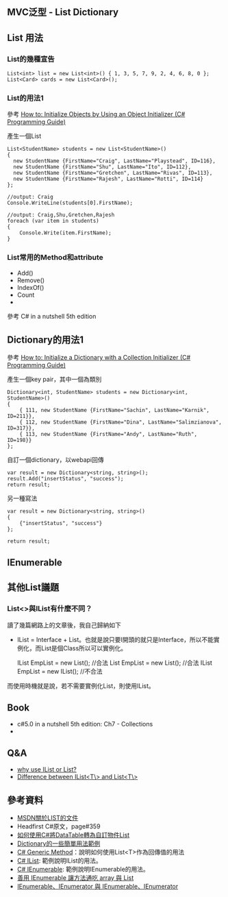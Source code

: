 MVC泛型 - List Dictionary
------

## List 用法
### List的幾種宣告

	List<int> list = new List<int>() { 1, 3, 5, 7, 9, 2, 4, 6, 8, 0 };
	List<Card> cards = new List<Card>();



### List的用法1
參考 [How to: Initialize Objects by Using an Object Initializer (C# Programming Guide)](http://msdn.microsoft.com/en-us/library/bb397680.aspx)

產生一個List

	List<StudentName> students = new List<StudentName>()
	{
	  new StudentName {FirstName="Craig", LastName="Playstead", ID=116},
	  new StudentName {FirstName="Shu", LastName="Ito", ID=112},
	  new StudentName {FirstName="Gretchen", LastName="Rivas", ID=113},
	  new StudentName {FirstName="Rajesh", LastName="Rotti", ID=114}
	};

	//output: Craig
    Console.WriteLine(students[0].FirstName);

	//output: Craig,Shu,Gretchen,Rajesh
    foreach (var item in students)
    {
        Console.Write(item.FirstName);
    }

### List常用的Method和attribute

* Add()
* Remove()
* IndexOf()
* Count
* 

參考 C# in a nutshell 5th edition

## Dictionary的用法1
參考 [How to: Initialize a Dictionary with a Collection Initializer (C# Programming Guide)](http://msdn.microsoft.com/en-us/library/bb531208.aspx)

產生一個key pair，其中一個為類別

	Dictionary<int, StudentName> students = new Dictionary<int, StudentName>()
	{
	    { 111, new StudentName {FirstName="Sachin", LastName="Karnik", ID=211}},
	    { 112, new StudentName {FirstName="Dina", LastName="Salimzianova", ID=317}},
	    { 113, new StudentName {FirstName="Andy", LastName="Ruth", ID=198}}
	};


自訂一個dictionary，以webapi回傳

    var result = new Dictionary<string, string>();
    result.Add("insertStatus", "success");
    return result;

另一種寫法

    var result = new Dictionary<string, string>()
    {
        {"insertStatus", "success"}
    };

    return result;

## IEnumerable


## 其他List議題

### List<>與IList<T>有什麼不同？
讀了幾篇網路上的文章後，我自己歸納如下
* IList = Interface + List。也就是說只要I開頭的就只是Interface，所以不能實例化，而List是個Class所以可以實例化。

	IList<Employee> EmpList = new List<Employee>();	//合法
	List<Employee> EmpList = new List<Employee>();	//合法
	IList<Employee> EmpList = new IList<Employee>();	//不合法

而使用時機就是說，若不需要實例化List，則使用IList。

## Book

* c#5.0 in a nutshell 5th edition: Ch7 - Collections
* 

## Q&A

* [why use IList or List?](http://stackoverflow.com/questions/8717582/why-use-ilist-or-list)
* [Difference between IList<T\\> and List<T\\>](http://stackoverflow.com/questions/12369570/difference-between-ilistt-and-listt)

## 參考資料
* [MSDN關於LIST的文件](http://msdn.microsoft.com/zh-tw/library/6sh2ey19(v=vs.110).aspx)
* Headfirst C#原文，page#359
* [如何使用C#將DataTable轉為自訂物件List<class>](http://kyleap.blogspot.tw/2014/01/cdatatablelist.html)
* [Dictionary的一些簡單用法範例](http://www.dotnetperls.com/dictionary)
* [C# Generic Method](http://www.dotnetperls.com/generic-method)：說明如何使用List<T\>作為回傳值的用法
* [C# IList](http://www.dotnetperls.com/ilist): 範例說明IList的用法。
* [C# IEnumerable](http://www.dotnetperls.com/ienumerable): 範例說明IEnumerable的用法。
* [善用 IEnumerable 讓方法通吃 array 與 List](http://www.dotblogs.com.tw/city7/archive/2013/11/29/131970.aspx)
* [IEnumerable、IEnumerator 與 IEnumerable<T>、IEnumerator<T>](http://xingulin.tumblr.com/post/48831985749/ienumerable-ienumerator)